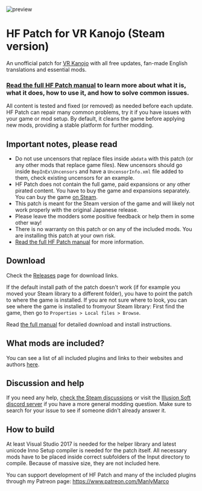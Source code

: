 ![preview](https://user-images.githubusercontent.com/39247311/105546483-bd756200-5cfd-11eb-84aa-9b7c18c39054.png)
# HF Patch for VR Kanojo (Steam version)
An unofficial patch for [VR Kanojo](https://store.steampowered.com/app/751440/VR_Kanojo__VR/) with all free updates, fan-made English translations and essential mods.

### [Read the full HF Patch manual](https://gist.github.com/ManlyMarco/31b78470b8e190686c7ed9686c237e3f) to learn more about what it is, what it does, how to use it, and how to solve common issues.

All content is tested and fixed (or removed) as needed before each update. HF Patch can repair many common problems, try it if you have issues with your game or mod setup. By default, it cleans the game before applying new mods, providing a stable platform for further modding.

## Important notes, please read
- Do not use uncensors that replace files inside `abdata` with this patch (or any other mods that replace game files). New uncensors should go inside `BepInEx\Uncensors` and have a `UncensorInfo.xml` file added to them, check existing uncensors for an example.
- HF Patch does not contain the full game, paid expansions or any other pirated content. You have to buy the game and expansions separately. You can buy the game [on Steam](https://store.steampowered.com/app/751440/VR_Kanojo__VR/). 
- This patch is meant for the Steam version of the game and will likely not work properly with the original Japanese release.
- Please leave the modders some positive feedback or help them in some other way!
- There is no warranty on this patch or on any of the included mods. You are installing this patch at your own risk.
- [Read the full HF Patch manual](https://gist.github.com/ManlyMarco/31b78470b8e190686c7ed9686c237e3f) for more information.

## Download
Check the [Releases](https://github.com/ManlyMarco/VRK-HF_Patch/releases) page for download links.

If the default install path of the patch doesn't work (if for example you moved your Steam library to a different folder), you have to point the patch to where the game is installed. If you are not sure where to look, you can see where the game is installed to fromyour Steam library: First find the game, then go to `Properties > Local files > Browse`.

Read [the full manual](https://gist.github.com/ManlyMarco/31b78470b8e190686c7ed9686c237e3f) for detailed download and install instructions.

## What mods are included?
You can see a list of all included plugins and links to their websites and authors [here](https://github.com/ManlyMarco/VRK-HF_Patch/blob/master/Plugin%20Readme.md).

## Discussion and help
If you need any help, [check the Steam discussions](https://steamcommunity.com/app/751440/discussions/) or visit the [Illusion Soft discord server](https://discord.gg/illusionsoft) if you have a more general modding question. Make sure to search for your issue to see if someone didn't already answer it.

## How to build
At least Visual Studio 2017 is needed for the helper library and latest unicode Inno Setup compiler is needed for the patch itself. All necessary mods have to be placed inside correct subfolders of the Input directory to compile. Because of massive size, they are not included here.

You can support development of HF Patch and many of the included plugins through my Patreon page: https://www.patreon.com/ManlyMarco
